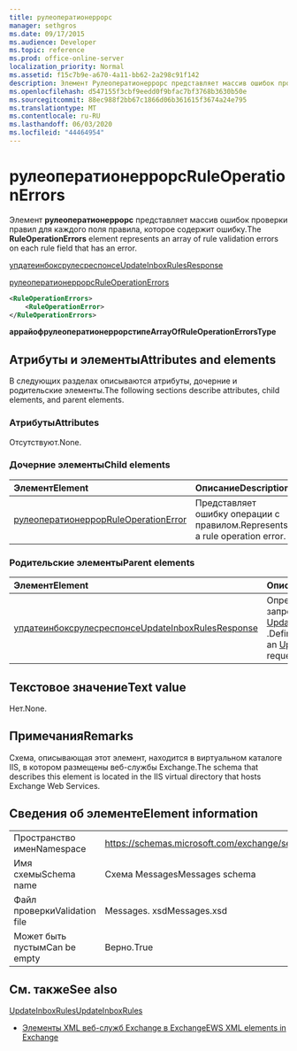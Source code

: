```yaml
---
title: рулеоператионеррорс
manager: sethgros
ms.date: 09/17/2015
ms.audience: Developer
ms.topic: reference
ms.prod: office-online-server
localization_priority: Normal
ms.assetid: f15c7b9e-a670-4a11-bb62-2a298c91f142
description: Элемент Рулеоператионеррорс представляет массив ошибок проверки правил для каждого поля правила, которое содержит ошибку.
ms.openlocfilehash: d547155f3cbf9eedd0f9bfac7bf3768b3630b50e
ms.sourcegitcommit: 88ec988f2bb67c1866d06b361615f3674a24e795
ms.translationtype: MT
ms.contentlocale: ru-RU
ms.lasthandoff: 06/03/2020
ms.locfileid: "44464954"
---
```

# <a name="ruleoperationerrors"></a><span data-ttu-id="4d75b-103">рулеоператионеррорс</span><span class="sxs-lookup"><span data-stu-id="4d75b-103">RuleOperationErrors</span></span>

<span data-ttu-id="4d75b-104">Элемент **рулеоператионеррорс** представляет массив ошибок проверки правил для каждого поля правила, которое содержит ошибку.</span><span class="sxs-lookup"><span data-stu-id="4d75b-104">The **RuleOperationErrors** element represents an array of rule validation errors on each rule field that has an error.</span></span> 
  
[<span data-ttu-id="4d75b-105">упдатеинбоксрулесреспонсе</span><span class="sxs-lookup"><span data-stu-id="4d75b-105">UpdateInboxRulesResponse</span></span>](updateinboxrulesresponse.md)
  
[<span data-ttu-id="4d75b-106">рулеоператионеррорс</span><span class="sxs-lookup"><span data-stu-id="4d75b-106">RuleOperationErrors</span></span>](ruleoperationerrors.md)
  
```XML
<RuleOperationErrors>
    <RuleOperationError>
</RuleOperationErrors>
```

 <span data-ttu-id="4d75b-107">**аррайофрулеоператионеррорстипе**</span><span class="sxs-lookup"><span data-stu-id="4d75b-107">**ArrayOfRuleOperationErrorsType**</span></span>
## <a name="attributes-and-elements"></a><span data-ttu-id="4d75b-108">Атрибуты и элементы</span><span class="sxs-lookup"><span data-stu-id="4d75b-108">Attributes and elements</span></span>

<span data-ttu-id="4d75b-109">В следующих разделах описываются атрибуты, дочерние и родительские элементы.</span><span class="sxs-lookup"><span data-stu-id="4d75b-109">The following sections describe attributes, child elements, and parent elements.</span></span>
  
### <a name="attributes"></a><span data-ttu-id="4d75b-110">Атрибуты</span><span class="sxs-lookup"><span data-stu-id="4d75b-110">Attributes</span></span>

<span data-ttu-id="4d75b-111">Отсутствуют.</span><span class="sxs-lookup"><span data-stu-id="4d75b-111">None.</span></span>
  
### <a name="child-elements"></a><span data-ttu-id="4d75b-112">Дочерние элементы</span><span class="sxs-lookup"><span data-stu-id="4d75b-112">Child elements</span></span>

|<span data-ttu-id="4d75b-113">**Элемент**</span><span class="sxs-lookup"><span data-stu-id="4d75b-113">**Element**</span></span>|<span data-ttu-id="4d75b-114">**Описание**</span><span class="sxs-lookup"><span data-stu-id="4d75b-114">**Description**</span></span>|
|:-----|:-----|
|[<span data-ttu-id="4d75b-115">рулеоператионеррор</span><span class="sxs-lookup"><span data-stu-id="4d75b-115">RuleOperationError</span></span>](ruleoperationerror.md) <br/> |<span data-ttu-id="4d75b-116">Представляет ошибку операции с правилом.</span><span class="sxs-lookup"><span data-stu-id="4d75b-116">Represents a rule operation error.</span></span>  <br/> |
   
### <a name="parent-elements"></a><span data-ttu-id="4d75b-117">Родительские элементы</span><span class="sxs-lookup"><span data-stu-id="4d75b-117">Parent elements</span></span>

|<span data-ttu-id="4d75b-118">**Элемент**</span><span class="sxs-lookup"><span data-stu-id="4d75b-118">**Element**</span></span>|<span data-ttu-id="4d75b-119">**Описание**</span><span class="sxs-lookup"><span data-stu-id="4d75b-119">**Description**</span></span>|
|:-----|:-----|
|[<span data-ttu-id="4d75b-120">упдатеинбоксрулесреспонсе</span><span class="sxs-lookup"><span data-stu-id="4d75b-120">UpdateInboxRulesResponse</span></span>](updateinboxrulesresponse.md) <br/> |<span data-ttu-id="4d75b-121">Определяет ответ на запрос [UpdateInboxRules](updateinboxrules.md) .</span><span class="sxs-lookup"><span data-stu-id="4d75b-121">Defines a response to an [UpdateInboxRules](updateinboxrules.md) request.</span></span>  <br/> |
   
## <a name="text-value"></a><span data-ttu-id="4d75b-122">Текстовое значение</span><span class="sxs-lookup"><span data-stu-id="4d75b-122">Text value</span></span>

<span data-ttu-id="4d75b-123">Нет.</span><span class="sxs-lookup"><span data-stu-id="4d75b-123">None.</span></span>
  
## <a name="remarks"></a><span data-ttu-id="4d75b-124">Примечания</span><span class="sxs-lookup"><span data-stu-id="4d75b-124">Remarks</span></span>

<span data-ttu-id="4d75b-125">Схема, описывающая этот элемент, находится в виртуальном каталоге IIS, в котором размещены веб-службы Exchange.</span><span class="sxs-lookup"><span data-stu-id="4d75b-125">The schema that describes this element is located in the IIS virtual directory that hosts Exchange Web Services.</span></span>
  
## <a name="element-information"></a><span data-ttu-id="4d75b-126">Сведения об элементе</span><span class="sxs-lookup"><span data-stu-id="4d75b-126">Element information</span></span>

|||
|:-----|:-----|
|<span data-ttu-id="4d75b-127">Пространство имен</span><span class="sxs-lookup"><span data-stu-id="4d75b-127">Namespace</span></span>  <br/> |https://schemas.microsoft.com/exchange/services/2006/messages  <br/> |
|<span data-ttu-id="4d75b-128">Имя схемы</span><span class="sxs-lookup"><span data-stu-id="4d75b-128">Schema name</span></span>  <br/> |<span data-ttu-id="4d75b-129">Схема Messages</span><span class="sxs-lookup"><span data-stu-id="4d75b-129">Messages schema</span></span>  <br/> |
|<span data-ttu-id="4d75b-130">Файл проверки</span><span class="sxs-lookup"><span data-stu-id="4d75b-130">Validation file</span></span>  <br/> |<span data-ttu-id="4d75b-131">Messages. xsd</span><span class="sxs-lookup"><span data-stu-id="4d75b-131">Messages.xsd</span></span>  <br/> |
|<span data-ttu-id="4d75b-132">Может быть пустым</span><span class="sxs-lookup"><span data-stu-id="4d75b-132">Can be empty</span></span>  <br/> |<span data-ttu-id="4d75b-133">Верно.</span><span class="sxs-lookup"><span data-stu-id="4d75b-133">True</span></span>  <br/> |
   
## <a name="see-also"></a><span data-ttu-id="4d75b-134">См. также</span><span class="sxs-lookup"><span data-stu-id="4d75b-134">See also</span></span>



[<span data-ttu-id="4d75b-135">UpdateInboxRules</span><span class="sxs-lookup"><span data-stu-id="4d75b-135">UpdateInboxRules</span></span>](updateinboxrules.md)


- [<span data-ttu-id="4d75b-136">Элементы XML веб-служб Exchange в Exchange</span><span class="sxs-lookup"><span data-stu-id="4d75b-136">EWS XML elements in Exchange</span></span>](ews-xml-elements-in-exchange.md)

